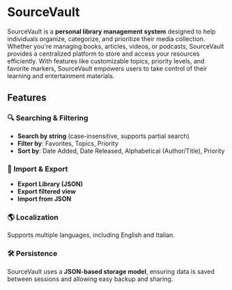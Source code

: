 # SourceVault

SourceVault is a **personal library management system** designed to help individuals organize, categorize, and
prioritize their media collection. Whether you're managing books, articles, videos, or podcasts, SourceVault provides a
centralized platform to store and access your resources efficiently. With features like customizable topics, priority
levels, and favorite markers, SourceVault empowers users to take control of their learning and entertainment materials.

## Features

### 🔍 Searching & Filtering

- **Search by string** (case-insensitive, supports partial search)
- **Filter by**: Favorites, Topics, Priority
- **Sort by**: Date Added, Date Released, Alphabetical (Author/Title), Priority

### 📂 Import & Export

- **Export Library (JSON)**
- **Export filtered view**
- **Import from JSON**

### 🌎 Localization

Supports multiple languages, including English and Italian.

### 🛠 Persistence

SourceVault uses a **JSON-based storage model**, ensuring data is saved between sessions and allowing easy backup and
sharing.